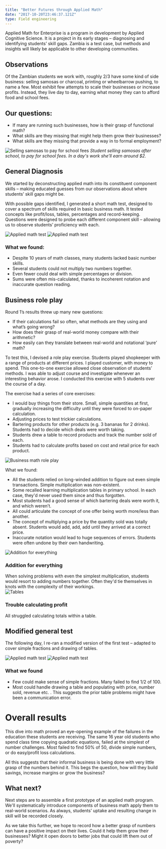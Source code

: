 ```yaml
---
title: "Better Futures through Applied Math"
date: "2017-10-20T23:46:37.121Z"
type: Field engineering
---
```




Applied Math for Enterprise is a program in development by Applied Cognitive Science. It is a project in its early stages – diagnosing and identifying students’ skill gaps. Zambia is a test case, but methods and insights will likely be applicable to other developing communities.

## Observations
Of the Zambian students we work with, roughly 2/3 have some kind of side business: selling samosas or charcoal, printing or wheelbarrow pushing, to name a few. Most exhibit few attempts to scale their businesses or increase profits. Instead, they live day to day, earning what money they can to afford food and school fees.

## Our questions: 
- If many are running such businesses, how is their grasp of functional math? 
- What skills are they missing that might help them grow their businesses?
- What skills are they missing that provide a way in to formal employment?

![Selling samosas to pay for school fees](./selling-samosas.jpg) <em>Student selling samosas after school, to pay for school fees. In a day's work she'll earn around $2.</em>

## General Diagnosis
We started by deconstructing applied math into its constituent component skills – making educated guesses from our observations about where students’ skill gaps might be.

With possible gaps identified, I generated a short math test, designed to cover a spectrum of skills required in basic business math. It tested concepts like profit/loss, tables, percentages and record-keeping. Questions were designed to probe each different component skill – allowing us to observe students’ proficiency with each.

<div class="grid twoCol">
<img alt="Applied math test" src="./math-diagnostic-01.jpg" />
<img alt="Applied math test" src="./math-diagnostic-02.jpg" />
</div>

### What we found:
- Despite 10 years of math classes, many students lacked basic number skills.
- Several students could not multiply two numbers together. 
- Even fewer could deal with simple percentages or division. 
- Sums were often mis-calculated, thanks to incoherent notation and inaccurate question reading.

## Business role play
Round 1’s results threw up many new questions: 
- If their calculations fail so often, what methods are they using and what’s going wrong? 
- How does their grasp of real-world money compare with their arithmetic?
- How easily can they translate between real-world and notational ‘pure’ math?

To test this, I devised a role play exercise. Students played shopkeeper with a range of products at different prices. I played customer, with money to spend. This one-to-one exercise allowed close observation of students’ methods. I was able to adjust course and investigate whenever an interesting behavior arose. I conducted this exercise with 5 students over the course of a day.

The exercise had a series of core exercises:

- I would buy things from their store. Small, simple quantities at first, gradually increasing the difficulty until they were forced to on-paper calculation.
- Adjusting prices to test trickier calculations.
- Bartering products for other products (e.g. 3 bananas for 2 drinks). Students had to decide which deals were worth taking. 
- Students drew a table to record products and track the number sold of each.
- Students had to calculate profits based on cost and retail price for each product.

![Business math role play](math-interview.jpg)

What we found:
- All the students relied on long-winded addition to figure out even simple transactions. Simple multiplication was non-existent.
- Some recalled learning multiplication tables in primary school. In each case, they'd never used them since and thus forgotten.
- Most students had a good sense of which bartering deals were worth it, and which weren’t. 
- All could articulate the concept of one offer being worth more/less than another.
- The concept of multiplying a price by the quantity sold was totally absent. Students would add, add, add until they arrived at a correct price.
- Inaccurate notation would lead to huge sequences of errors. Students were often undone by their own handwriting.

<div class="grid twoCol">
<div>
<img alt="Addition for everything" src="./math_adding.jpg" />
<h3>Addition for everything</h3>
When solving problems with even the simplest multiplication, students would resort to adding numbers together. Often they'd tie themselves in knots with the complexity of their workings.
</div>
<div>
<img alt="Tables" src="./math_table2.jpg" />
<h3>Trouble calculating profit</h3>
All struggled calculating totals within a table.
</div>


## Modified general test
The following day, I re-ran a modified version of the first test – adapted to cover simple fractions and drawing of tables.

<div class="grid twoCol">
    <img alt="Applied math test" src="./math-diagnostic-03.jpg" />
    <img alt="Applied math test" src="./math-diagnostic-04.jpg" />
</div>

### What we found
- Few could make sense of simple fractions. Many failed to find 1/2 of 100.
- Most could handle drawing a table and populating with price, number sold, revenue etc. . This suggests the prior table problems might have been a communication error.

# Overall results
This dive into math proved an eye-opening example of the failures in the education these students are receiving. The same 16 year old students who spend class time copying quadratic equations, failed at the simplest of number challenges. Most failed to find 50% of 50, divide simple numbers, or do easy/profit loss calculations.

All this suggests that their informal business is being done with very little grasp of the numbers behind it. This begs the question, how will they build savings, increase margins or grow the business?

## What next?

Next steps are to assemble a first prototype of an applied math program. We'll systematically introduce components of business math apply them to real-world scenarios. As always, students’ uptake and resulting change in skill will be recorded closely.

As we take this further, we hope to record how a better grasp of numbers can have a positive impact on their lives. Could it help them grow their businesses? Might it open doors to better jobs that could lift them out of poverty?